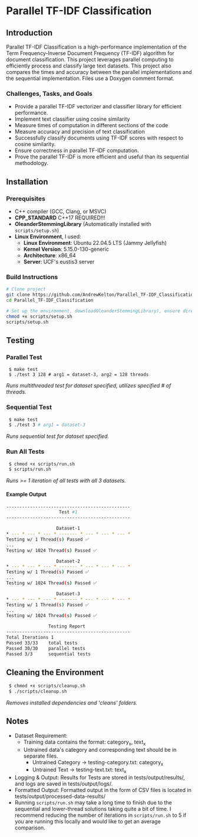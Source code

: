 # Parallel TF-IDF Classification

<!-- ## Documentation
Check out the Doxyfile <a href="https://andrewkelton.me/parallel-tf-idf-project/index.html" target="_blank">documentation</a>!
<a href="https://andrewkelton.me/parallel-tf-idf-project/index.html" target="_blank">Documentation</a> -->

## Introduction
Parallel TF-IDF Classification is a high-performance implementation of the Term Frequency-Inverse Document Frequency (TF-IDF) algorithm for document classification. This project leverages parallel computing to efficiently process and classify large text datasets. This project also compares the times and accuracy between the parallel implementations and the sequential implementation. Files use a Doxygen comment format.

### Challenges, Tasks, and Goals
* Provide a parallel TF-IDF vectorizer and classifier library for efficient performance.
* Implement text classifier using cosine similarity
* Measure times of computation in different sections of the code
* Measure accuracy and precision of text classification
* Successfully classify documents using TF-IDF scores with respect to cosine similarity.
* Ensure correctness in parallel TF-IDF computation.
* Prove the parallel TF-IDF is more efficient and useful than its sequential methodology.


## Installation

### Prerequisites
- C++ compiler (GCC, Clang, or MSVC)
- **CPP_STANDARD** C++17 REQUIRED!!!
- **OleanderStemmingLibrary** (Automatically installed with `scripts/setup.sh`)
- **Linux Environment**, I used:
    - **Linux Environment**: Ubuntu 22.04.5 LTS (Jammy Jellyfish)  
    - **Kernel Version**: 5.15.0-130-generic  
    - **Architecture**: x86_64  
    - **Server**: UCF's eustis3 server

### Build Instructions
```bash
# Clone project
git clone https://github.com/AndrewKelton/Parallel_TF-IDF_Classification.git
cd Parallel_TF-IDF_Classification

# Set up the environment, downloadOleanderStemmingLibrary), ensure directories are present
chmod +x scripts/setup.sh
scripts/setup.sh 
```

## Testing

### Parallel Test
```shell
 $ make test
 $ ./test 3 128 # arg1 = dataset-3, arg2 = 128 threads
```
_Runs multithreaded test for dataset specified, utilizes specified # of threads._

### Sequential Test
```bash
 $ make test
 $ ./test 3 # arg1 = dataset-3
```
_Runs sequential test for dataset specified._

### Run All Tests
```bash
 $ chmod +x scripts/run.sh
 $ scripts/run.sh
``` 
_Runs >= 1 iteration of all tests with all 3 datasets._    
#### Example Output
```bash
-----------------------------------------------
                    Test #1            
-----------------------------------------------

                   Dataset-1                 
* --- * --- * --- * ------- * --- * --- * --- *
Testing w/ 1 Thread(s) Passed ✅
...
Testing w/ 1024 Thread(s) Passed ✅

                   Dataset-2                 
* --- * --- * --- * ------- * --- * --- * --- *
Testing w/ 1 Thread(s) Passed ✅
...
Testing w/ 1024 Thread(s) Passed ✅

                   Dataset-3                 
* --- * --- * --- * ------- * --- * --- * --- *
Testing w/ 1 Thread(s) Passed ✅
...
Testing w/ 1024 Thread(s) Passed ✅

                Testing Report                 
-----------------------------------------------
Total Iterations 1
Passed 33/33    total tests
Passed 30/30    parallel tests
Passed 3/3      sequential tests
```

## Cleaning the Environment
```bash
 $ chmod +x scripts/cleanup.sh
 $ ./scripts/cleanup.sh
```
_Removes installed dependencies and 'cleans' folders._



## Notes
* Dataset Requirement: 
    * Training data contains the format: category<sub>x</sub>, text<sub>x</sub>
    * Untrained data's category and corresponding text should be in separate files. 
        - Untrained Category → testing-category.txt: category<sub>x</sub>
        - Untrained Text → testing-text.txt: text<sub>x</sub>
* Logging & Output: Results for Tests are stored in tests/output/results/, and logs are saved in tests/output/logs/. 
* Formatted Output: Formatted output in the form of CSV files is located in tests/output/processed-data-results/
* Running `scripts/run.sh` may take a long time to finish due to the sequential and lower-thread solutions taking quite a bit of time. I recommend reducing the number of iterations in `scripts/run.sh` to 5 if you are running this locally and would like to get an average comparison.
